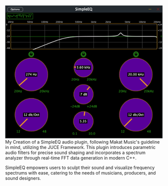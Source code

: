 
![Simple EQ GUI](https://github.com/HENRYCCHH/SimpleEQ/blob/main/SimpleEQ_GUI.png)
My Creation of a SimpleEQ audio plugin, 
following  Makat Music's guideline in mind, 
utilizing the JUCE Framework. 
This plugin introduces parametric audio filters 
for precise sound shaping and incorporates a spectrum analyzer 
through real-time FFT data generation in modern C++. 

SimpleEQ empowers users to sculpt their sound and visualize 
frequency spectrums with ease, catering to the needs of 
musicians, producers, and sound designers.
